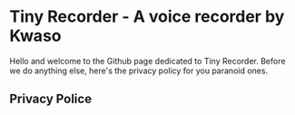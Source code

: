# Tiny Recorder - A voice recorder by Kwaso

Hello and welcome to the Github page dedicated to Tiny Recorder. Before we do anything else, here's the privacy policy for you paranoid ones.

## Privacy Police
